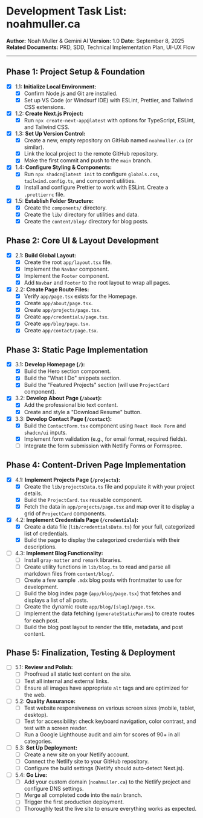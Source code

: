 # Development Task List: noahmuller.ca

**Author:** Noah Muller & Gemini AI
**Version:** 1.0
**Date:** September 8, 2025
**Related Documents:** PRD, SDD, Technical Implementation Plan, UI-UX Flow

---

## Phase 1: Project Setup & Foundation

- [x] 1.1: **Initialize Local Environment:**
  - [x] Confirm Node.js and Git are installed.
  - [x] Set up VS Code (or Windsurf IDE) with ESLint, Prettier, and Tailwind CSS extensions.
- [x] 1.2: **Create Next.js Project:**
  - [x] Run `npx create-next-app@latest` with options for TypeScript, ESLint, and Tailwind CSS.
- [x] 1.3: **Set Up Version Control:**
  - [x] Create a new, empty repository on GitHub named `noahmuller.ca` (or similar).
  - [x] Link the local project to the remote GitHub repository.
  - [x] Make the first commit and push to the `main` branch.
- [x] 1.4: **Configure Styling & Components:**
  - [x] Run `npx shadcn@latest init` to configure `globals.css`, `tailwind.config.ts`, and component utilities.
  - [x] Install and configure Prettier to work with ESLint. Create a `.prettierrc` file.
- [x] 1.5: **Establish Folder Structure:**
  - [x] Create the `components/` directory.
  - [x] Create the `lib/` directory for utilities and data.
  - [x] Create the `content/blog/` directory for blog posts.

## Phase 2: Core UI & Layout Development

- [x] 2.1: **Build Global Layout:**
  - [x] Create the root `app/layout.tsx` file.
  - [x] Implement the `Navbar` component.
  - [x] Implement the `Footer` component.
  - [x] Add `Navbar` and `Footer` to the root layout to wrap all pages.
- [x] 2.2: **Create Page Route Files:**
  - [x] Verify `app/page.tsx` exists for the Homepage.
  - [x] Create `app/about/page.tsx`.
  - [x] Create `app/projects/page.tsx`.
  - [x] Create `app/credentials/page.tsx`.
  - [x] Create `app/blog/page.tsx`.
  - [x] Create `app/contact/page.tsx`.

## Phase 3: Static Page Implementation

- [x] 3.1: **Develop Homepage (`/`):**
  - [x] Build the Hero section component.
  - [x] Build the "What I Do" snippets section.
  - [x] Build the "Featured Projects" section (will use `ProjectCard` component).
- [x] 3.2: **Develop About Page (`/about`):**
  - [x] Add the professional bio text content.
  - [x] Create and style a "Download Resume" button.
- [x] 3.3: **Develop Contact Page (`/contact`):**
  - [x] Build the `ContactForm.tsx` component using `React Hook Form` and `shadcn/ui` inputs.
  - [x] Implement form validation (e.g., for email format, required fields).
  - [ ] Integrate the form submission with Netlify Forms or Formspree.

## Phase 4: Content-Driven Page Implementation

- [x] 4.1: **Implement Projects Page (`/projects`):**
  - [x] Create the `lib/projectsData.ts` file and populate it with your project details.
  - [x] Build the `ProjectCard.tsx` reusable component.
  - [x] Fetch the data in `app/projects/page.tsx` and map over it to display a grid of `ProjectCard` components.
- [x] 4.2: **Implement Credentials Page (`/credentials`):**
  - [x] Create a data file (`lib/credentialsData.ts`) for your full, categorized list of credentials.
  - [x] Build the page to display the categorized credentials with their descriptions.
- [ ] 4.3: **Implement Blog Functionality:**
  - [ ] Install `gray-matter` and `remark` libraries.
  - [ ] Create utility functions in `lib/blog.ts` to read and parse all markdown files from `content/blog/`.
  - [ ] Create a few sample `.mdx` blog posts with frontmatter to use for development.
  - [ ] Build the blog index page (`app/blog/page.tsx`) that fetches and displays a list of all posts.
  - [ ] Create the dynamic route `app/blog/[slug]/page.tsx`.
  - [ ] Implement the data fetching (`generateStaticParams`) to create routes for each post.
  - [ ] Build the blog post layout to render the title, metadata, and post content.

## Phase 5: Finalization, Testing & Deployment

- [ ] 5.1: **Review and Polish:**
  - [ ] Proofread all static text content on the site.
  - [ ] Test all internal and external links.
  - [ ] Ensure all images have appropriate `alt` tags and are optimized for the web.
- [ ] 5.2: **Quality Assurance:**
  - [ ] Test website responsiveness on various screen sizes (mobile, tablet, desktop).
  - [ ] Test for accessibility: check keyboard navigation, color contrast, and test with a screen reader.
  - [ ] Run a Google Lighthouse audit and aim for scores of 90+ in all categories.
- [ ] 5.3: **Set Up Deployment:**
  - [ ] Create a new site on your Netlify account.
  - [ ] Connect the Netlify site to your GitHub repository.
  - [ ] Configure the build settings (Netlify should auto-detect Next.js).
- [ ] 5.4: **Go Live:**
  - [ ] Add your custom domain (`noahmuller.ca`) to the Netlify project and configure DNS settings.
  - [ ] Merge all completed code into the `main` branch.
  - [ ] Trigger the first production deployment.
  - [ ] Thoroughly test the live site to ensure everything works as expected.
